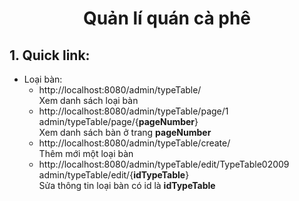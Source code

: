 # <p align="center"> Quản lí quán cà phê </p>

## 1. Quick link:

* Loại bàn:
  * http://localhost:8080/admin/typeTable/ <br>
  Xem danh sách loại bàn <br>
  * http://localhost:8080/admin/typeTable/page/1<br>
  admin/typeTable/page/{**pageNumber**} <br>
  Xem danh sách bàn ở trang **pageNumber** <br>
  * http://localhost:8080/admin/typeTable/create/ <br>
  Thêm mới một loại bàn <br>
  * http://localhost:8080/admin/typeTable/edit/TypeTable02009 <br>
  admin/typeTable/edit/{**idTypeTable**} <br>
  Sửa thông tin loại bàn có id là **idTypeTable**
